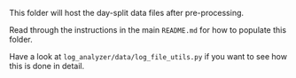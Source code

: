 This folder will host the day-split data files after pre-processing.

Read through the instructions in the main `README.md` for how to populate this folder.

Have a look at `log_analyzer/data/log_file_utils.py` if you want to see how this is done in detail.